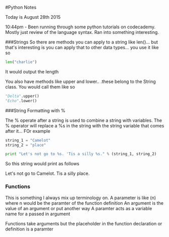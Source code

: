 #Python Notes

Today is August 28th 2015

10:44pm -
  Been running through some python tutorials on codecademy. Mostly just review
of the language syntax. Ran into something interesting.

###Strings
So there are methods you can apply to a string like len()... but that's
interesting is you can apply that to other data types... you use it like so

```python
len("charlie")
```

It would output the length

You also have methods like upper and lower.. .these belong to the String class.
You would call them like so

```python
"Delta".upper()
"Echo".lower()
```


###String Formatting with %

The % operate after a string is used to combine a string with variables. The %
operator will replace a %s in the string with the string variable that comes
after it... FOr example

```python
string_1 = "Camelot"
string_2 = "place"

print "Let's not go to %s. 'Tis a silly %s." % (string_1, string_2)
```

So this string would print as follows

Let's not go to Camelot. Tis a silly place.



### Functions

This is something I always mix up terminology on. 
A parameter is like (n) where n would be the paramter of the function definition
An argument is the value of an argument or put another way
A paramter acts as a variable name for a passed in argument


Functions take arguments but the placeholder in the function declaration or
definition is a paramter


